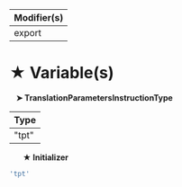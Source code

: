 | Modifier(s)                            |
|----------------------------------------|
| export |

# &#9733; Variable(s)

&nbsp;&nbsp; **&#10148; TranslationParametersInstructionType**

| Type                        |
|-----------------------------|
| "tpt" |

&nbsp;&nbsp;&nbsp;&nbsp;&nbsp; **&#9733; Initializer**

```ts
'tpt'
```